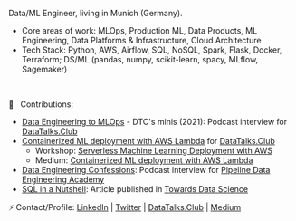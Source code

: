 Data/ML Engineer, living in Munich (Germany).
- Core areas of work: MLOps, Production ML, Data Products, ML Engineering, Data Platforms & Infrastructure, Cloud Architecture
- Tech Stack: Python, AWS, Airflow, SQL, NoSQL, Spark, Flask, Docker, Terraform; DS/ML (pandas, numpy, scikit-learn, spacy, MLflow, Sagemaker)

<br>

📢 &nbsp; Contributions:
- [Data Engineering to MLOps](https://youtu.be/CJmzTa6mA6E) - DTC's minis (2021): Podcast interview for [DataTalks.Club](https://datatalks.club/)
- [Containerized ML deployment with AWS Lambda](https://datatalks.club/blog/ml-deployment-lambda.html) for [DataTalks.Club](https://datatalks.club/)
  - Workshop: [Serverless Machine Learning Deployment with AWS](https://www.youtube.com/watch?v=79B8AOKkpho)
  - Medium: [Containerized ML deployment with AWS Lambda](https://sejalv.medium.com/containerized-ml-deployment-with-aws-lambda-680540fb92f4)
- [Data Engineering Confessions](https://www.dataengineering.academy/pipeline-data-engineering-academy-blog/idataengineer-confessions-interview-003): Podcast interview for [Pipeline Data Engineering Academy](https://www.dataengineering.academy/)
- [SQL in a Nutshell](https://towardsdatascience.com/sql-in-a-nutshell-part-1-basic-real-world-scenarios-33a25ba8d220): Article published in [Towards Data Science](https://towardsdatascience.com)

⚡ Contact/Profile:
[LinkedIn](https://linkedin.com/in/vaidyasejal) | [Twitter](https://twitter.com/sejalv_) | [DataTalks.Club](https://datatalks.club/people/sejalvaidya.html) | [Medium](https://medium.com/@sejalv)
